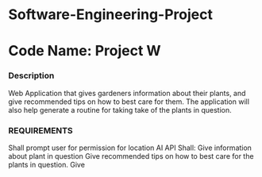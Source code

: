 # Software-Engineering-Project
# Code Name: Project W

### Description ###
  Web Application that gives gardeners information about their plants, and give recommended tips on how to best care for them. 
  The application will also help generate a routine for taking take of the plants in question.

### REQUIREMENTS ###
  Shall prompt user for permission for location
   AI API Shall:
    Give information about plant in question
    Give recommended tips on how to best care for the plants in question.
    Give 
